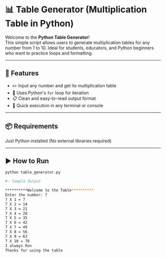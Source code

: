 # 📊 Table Generator (Multiplication Table in Python)

Welcome to the **Python Table Generator**!  
This simple script allows users to generate multiplication tables for any number from 1 to 10. Ideal for students, educators, and Python beginners who want to practice loops and formatting.

---

## 🔧 Features

- ✏️ Input any number and get its multiplication table
- 🔁 Uses Python's `for` loop for iteration
- 📋 Clean and easy-to-read output format
- 🚀 Quick execution in any terminal or console

---

## 📦 Requirements

Just Python installed (No external libraries required)

---

## ▶️ How to Run

```bash
python table_generator.py

#💡 Sample Output

**********Welcome to the Table**********
Enter the number: 7
7 X 1 = 7
7 X 2 = 14
7 X 3 = 21
7 X 4 = 28
7 X 5 = 35
7 X 6 = 42
7 X 7 = 49
7 X 8 = 56
7 X 9 = 63
7 X 10 = 70
I always Run
Thanks for using the table
